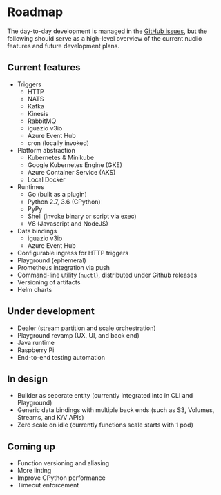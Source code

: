 # Roadmap

The day-to-day development is managed in the [GitHub issues](https://github.com/nuclio/nuclio/issues), but the following should serve as a high-level overview of the current nuclio features and future development plans.

## Current features

- Triggers
    - HTTP
    - NATS
    - Kafka
    - Kinesis
    - RabbitMQ
    - iguazio v3io
    - Azure Event Hub
    - cron (locally invoked)
- Platform abstraction
    - Kubernetes & Minikube
    - Google Kubernetes Engine (GKE)
    - Azure Container Service (AKS)
    - Local Docker
- Runtimes
    - Go (built as a plugin)
    - Python 2.7, 3.6 (CPython)
    - PyPy
    - Shell (invoke binary or script via exec)
    - V8 (Javascript and NodeJS)
- Data bindings
    - iguazio v3io
    - Azure Event Hub
- Configurable ingress for HTTP triggers
- Playground (ephemeral)
- Prometheus integration via push
- Command-line utility (`nuctl`), distributed under Github releases
- Versioning of artifacts
- Helm charts

## Under development

- Dealer (stream partition and scale orchestration)
- Playground revamp (UX, UI, and back end)
- Java runtime
- Raspberry Pi
- End-to-end testing automation

## In design

- Builder as seperate entity (currently integrated into in CLI and Playground) 
- Generic data bindings with multiple back ends (such as S3, Volumes, Streams, and K/V APIs)
- Zero scale on idle (currently functions scale starts with 1 pod)

## Coming up

- Function versioning and aliasing
- More linting
- Improve CPython performance
- Timeout enforcement


